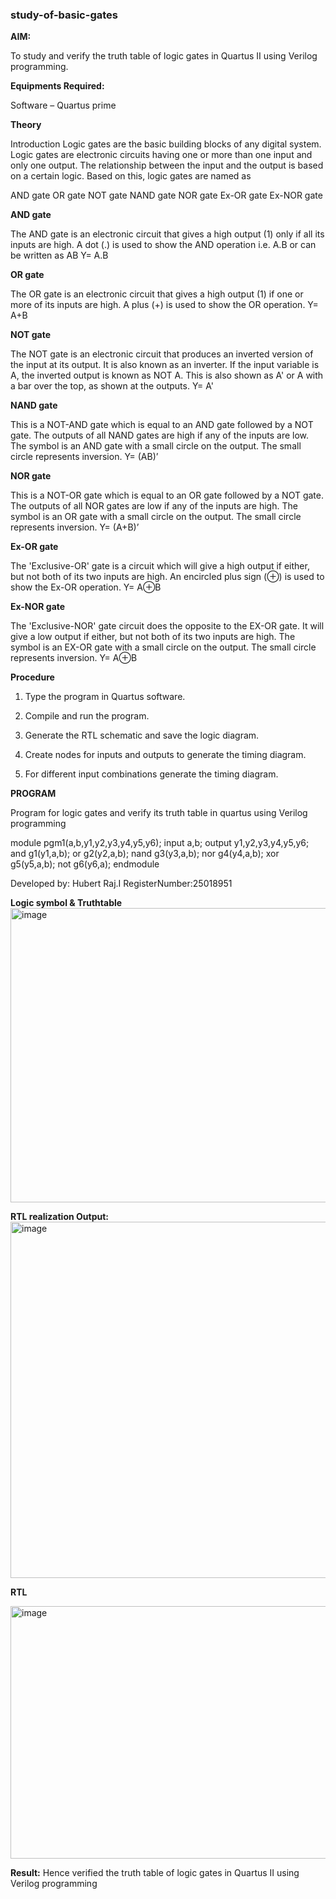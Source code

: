 ### study-of-basic-gates

**AIM:** 

To study and verify the truth table of logic gates in Quartus II using Verilog programming.

**Equipments Required:**

Software – Quartus prime 

**Theory**

Introduction Logic gates are the basic building blocks of any digital system. Logic gates are electronic circuits having one or more than one input and only one output. The relationship between the input and the output is based on a certain logic. Based on this, logic gates are named as

AND gate OR gate NOT gate NAND gate NOR gate Ex-OR gate Ex-NOR gate

**AND gate**

The AND gate is an electronic circuit that gives a high output (1) only if all its inputs are high. A dot (.) is used to show the AND operation i.e. A.B or can be written as AB
Y= A.B

**OR gate** 

The OR gate is an electronic circuit that gives a high output (1) if one or more of its inputs are high. A plus (+) is used to show the OR operation.
Y= A+B

**NOT gate**

The NOT gate is an electronic circuit that produces an inverted version of the input at its output. It is also known as an inverter. If the input variable is A, the inverted output is known as NOT A. This is also shown as A' or A with a bar over the top, as shown at the outputs.
Y= A'

**NAND gate**

This is a NOT-AND gate which is equal to an AND gate followed by a NOT gate. The outputs of all NAND gates are high if any of the inputs are low. The symbol is an AND gate with a small circle on the output. The small circle represents inversion.
Y= (AB)’

**NOR gate**

This is a NOT-OR gate which is equal to an OR gate followed by a NOT gate. The outputs of all NOR gates are low if any of the inputs are high. The symbol is an OR gate with a small circle on the output. The small circle represents inversion.
Y= (A+B)’

**Ex-OR gate**

The 'Exclusive-OR' gate is a circuit which will give a high output if either, but not both of its two inputs are high. An encircled plus sign (⊕) is used to show the Ex-OR operation.
Y= A⊕B

**Ex-NOR gate**

The 'Exclusive-NOR' gate circuit does the opposite to the EX-OR gate. It will give a low output if either, but not both of its two inputs are high. The symbol is an EX-OR gate with a small circle on the output. The small circle represents inversion.
Y= A⊕B

**Procedure** 

1.	Type the program in Quartus software.

2.	Compile and run the program.

3.	Generate the RTL schematic and save the logic diagram.

4.	Create nodes for inputs and outputs to generate the timing diagram.

5.	For different input combinations generate the timing diagram.


**PROGRAM**

Program for logic gates and verify its truth table in quartus using Verilog programming

 module pgm1(a,b,y1,y2,y3,y4,y5,y6);
 input a,b;
 output y1,y2,y3,y4,y5,y6;
  and g1(y1,a,b);
 or g2(y2,a,b);
 nand g3(y3,a,b);
 nor g4(y4,a,b);
 xor g5(y5,a,b);
 not g6(y6,a);
 endmodule

 Developed by: Hubert Raj.I RegisterNumber:25018951 
 
**Logic symbol & Truthtable**
<img width="651" height="471" alt="image" src="https://github.com/user-attachments/assets/6fb27863-7e76-4a71-9b47-182cd8baefb6" />


**RTL realization Output:** 
<img width="711" height="570" alt="image" src="https://github.com/user-attachments/assets/29c0a607-8497-4e0b-bb39-4b7990267ffa" />


**RTL**

<img width="800" height="404" alt="image" src="https://github.com/user-attachments/assets/7f1b00a3-0011-4c6a-8f1d-5ac46d567738" />






**Result:**
 Hence verified the truth table of logic gates in Quartus II using Verilog
 programming


